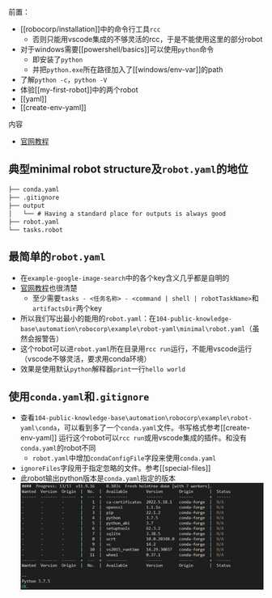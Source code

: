 前置：
- [[robocorp/installation]]中的命令行工具`rcc`
  - 否则只能用vscode集成的不够灵活的rcc，于是不能使用这里的部分robot
- 对于windows需要[[powershell/basics]]可以使用`python`命令
  - 即安装了`python`
  - 并把`python.exe`所在路径加入了[[windows/env-var]]的path
- 了解`python -c`，`python -V`
- 体验[[my-first-robot]]中的两个robot
- [[yaml]]
- [[create-env-yaml]]

内容
- [官网教程](https://robocorp.com/docs/setup/robot-structure)
## 典型minimal robot structure及`robot.yaml`的地位
```text
├── conda.yaml
├── .gitignore
├── output
│   └── # Having a standard place for outputs is always good
├── robot.yaml
└── tasks.robot
```
## 最简单的`robot.yaml`
- 在`example-google-image-search`中的各个key含义几乎都是自明的
- [官网教程](https://robocorp.com/docs/setup/robot-yaml-format)也很清楚
  - 至少需要`tasks - <任务名称> - <command | shell | robotTaskName>`和`artifactsDir`两个key
- 所以我们写出最小的能用的`robot.yaml`：在`104-public-knowledge-base\automation\robocorp\example\robot-yaml\minimal\robot.yaml`（虽然会报警告）
- 这个robot可以进`robot.yaml`所在目录用`rcc run`运行，不能用vscode运行（vscode不够灵活，要求用conda环境）
- 效果是使用默认`python`解释器`print`一行`hello world`
## 使用`conda.yaml`和`.gitignore`
- 查看`104-public-knowledge-base\automation\robocorp\example\robot-yaml\conda`，可以看到多了一个`conda.yaml`文件。书写格式参考[[create-env-yaml]]
运行这个robot可以`rcc run`或用vscode集成的插件。和没有`conda.yaml`的robot不同
  - `robot.yaml`中增加`condaConfigFile`字段来使用`conda.yaml`
- `ignoreFiles`字段用于指定忽略的文件。参考[[special-files]]
- 此robot输出python版本是`conda.yaml`指定的版本
![](conda-yaml-example.png)